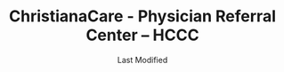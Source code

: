 ---
layout: location-page
date: Last Modified
description: "Local COVID-19 testing is available at ChristianaCare - Physician Referral Center – HCCC in Newark, Delaware, USA."
permalink: "locations/delaware/newark/christianacare-physician-referral-center-–-hccc/"
tags:
  - locations
  - delaware
title: ChristianaCare - Physician Referral Center – HCCC
uniqueName: christianacare-physician-referral-center-–-hccc
state: Delaware
stateAbbr: DE
hood: "Newark"
address: "200 Hygeia Drive"
city: "Newark"
zip: "19713"
zipsNearby: "19701 19934 19936 19703 19938 19706 19901 19902 19903 19904 19905 19906 19943 19946 19950 19952 19953 19707 19954 19955 19708 19960 19961 19962 19709 19963 19710 19702 19711 19712 19713 19714 19715 19716 19717 19718 19725 19726 19720 19721 19730 19731 19732 19733 19977 19734 19979 19735 19801 19802 19803 19804 19805 19806 19807 19808 19809 19810 19850 19880 19884 19885 19886 19890 19891 19892 19893 19894 19895 19896 19897 19898 19899 19980 19736 19964 08001 08004 08007 08009 08010 08012 08014 08302 08310 08016 08101 08102 08103 08104 08105 08106 08107 08108 08109 08110 08018 08311 08002 08003 08034 08020 08312 08021 08023 08313 08314 08214 08315 08316 08317 08318 08217 08319 08025 08320 08518 08321 08322 08026 08027 08028 08029 08030 08218 08323 08032 08033 08035 08036 08037 08038 08039 08324 08041 08042 08043 08326 08045 08327 08048 08049 08328 08051 08052 08053 08329 08330 08055 08056 08332 08340 08341 08342 08343 08057 08059 08060 08054 08061 08062 08063 08344 08345 08346 08347 08065 08066 08067 08068 08069 08070 08071 08348 08349 08072 08073 08350 08074 08075 08076 08077 08554 08352 08078 08079 08080 08353 08081 08083 08245 08031 08099 08084 08085 08086 08250 08088 08360 08361 08362 08089 08090 08091 08093 08094 08046 08095 08270 08096 08097 08098 15468 19501 17302 17501 18011 17003 17502 19503 17503 19504 17504 19505 19506 17505 19508 19510 17506 19511 17507 19512 18031 17309 17508 17010 19516 18034 17509 17311 17512 17516 18036 17016 17083 17312 17313 17314 17517 19518 17518 19519 17519 18041 17520 17317 17022 17521 19520 17318 18049 18098 18099 17522 17549 17321 17322 19522 17527 19523 19525 17327 17329 17528 17529 18054 19526 18056 17532 17533 17534 17535 17536 17039 19530 17537 17573 17601 17602 17603 17604 17605 17606 17607 17608 17611 17622 17699 17538 17041 17042 17046 19533 17540 19535 18060 17543 17342 19536 18062 17345 17545 17547 19538 17550 19539 17057 17551 19540 19541 19542 19543 19544 17064 17552 17554 17347 17067 17555 19545 17349 17557 17073 17352 17560 18068 19547 18070 17562 17563 17564 17565 18074 19548 17566 17355 19601 19602 19603 19604 19605 19606 19607 19608 19609 19610 19611 19612 17567 18073 18076 17356 17568 19550 17569 17085 17570 17087 19551 17572 17088 17360 19554 19555 17361 17575 17576 17354 17362 17578 17363 17579 19559 18084 17580 19560 17581 17364 19562 18087 17983 19564 17582 19565 17583 17584 17366 17585 19567 17368 17401 17402 17403 17404 17405 17406 17407 17408 17415 17370 17371 18092 19001 19002 19420 19003 19310 19311 19004 18910 19020 19021 19312 19421 18911 19422 19424 19316 19007 19008 19009 19010 18912 18913 19423 19317 18914 19012 19013 19014 19015 19016 19022 19017 19425 19319 19018 19320 19330 19426 19473 18915 19331 19339 19340 19428 19429 19397 19398 19399 19430 18916 19023 19432 19333 19335 19372 18901 18902 18933 19026 18917 18918 19028 19027 19029 19341 19353 19030 19031 19032 19033 18922 19025 19034 19048 19049 18923 19435 18925 18926 19035 19342 19343 19036 19038 19039 19437 19438 19441 19040 19440 19041 18927 18928 19043 19098 19344 19044 19006 19345 18929 19046 19346 19347 19348 19442 19443 19444 18931 19350 19047 19053 19446 19050 19450 19052 19054 19055 19056 19057 19058 19351 19352 18932 19354 19451 19355 19060 19061 18934 19037 19063 19064 19065 19086 19091 19357 19066 18935 19358 18936 19070 19072 19360 18940 19073 19401 19403 19404 19405 19406 19407 19408 19409 19415 19436 19454 19455 19477 19074 19362 19456 19075 19363 19301 19457 19365 18943 18944 19019 19092 19093 19099 19101 19102 19103 19104 19105 19106 19107 19108 19109 19110 19111 19112 19113 19114 19115 19116 19118 19119 19120 19121 19122 19123 19124 19125 19126 19127 19128 19129 19130 19131 19132 19133 19134 19135 19136 19137 19138 19139 19140 19141 19142 19143 19144 19145 19146 19147 19148 19149 19150 19151 19152 19153 19154 19155 19160 19161 19162 19170 19171 19172 19173 19175 19176 19177 19178 19179 19181 19182 19183 19184 19185 19187 19188 19190 19191 19192 19193 19194 19195 19196 19197 19244 19255 19453 19460 18946 18949 19462 19366 18950 19367 19464 19465 19076 18951 18955 19078 19468 18956 19369 19470 18957 18958 19472 18960 19079 18962 19474 18924 18964 18954 18966 18968 19475 19478 19371 19081 18969 19373 19374 18970 18971 19375 19082 19083 19480 19481 19482 19484 19485 19493 19494 19495 19496 19085 19376 18974 18991 18976 19080 19087 19088 19089 19380 19381 19382 19383 19388 19318 19390 19486 19395 19090 19094 19490 18979 18980 19095 19096 19492 18981 21001 21005 21010 21009 21409 21012 21013 21092 21201 21202 21203 21204 21205 21206 21207 21208 21209 21210 21211 21212 21213 21214 21215 21216 21217 21218 21219 21220 21221 21222 21223 21224 21225 21226 21227 21228 21229 21230 21231 21233 21234 21235 21236 21237 21239 21240 21241 21244 21250 21251 21252 21263 21264 21270 21273 21275 21278 21279 21280 21281 21282 21284 21285 21286 21287 21288 21289 21290 21297 21298 21607 21014 21015 21017 21018 21610 21020 21022 21023 21913 21617 21914 21027 21915 21619 21620 21690 21916 21623 21656 21028 21030 21031 21065 21917 21918 21625 21628 21034 21629 21919 21040 21920 21921 21922 21047 21048 21050 21051 21052 21053 21635 21930 21056 21057 21060 21061 21062 21071 21636 21638 21639 21074 21078 21640 21641 21082 21644 21084 21085 21645 21087 21090 21093 21094 21088 21102 21649 21105 21650 21651 21111 21901 21117 21120 21122 21123 21128 21130 21902 21903 21131 21904 21132 21657 21658 21133 21136 21139 21660 21911 21661 21146 21152 21153 21666 21667 21154 21668 21670 21155 21156 21912 21160 21161 21162 21678 21679 19488 19489 19640 19887 19889 21098 21260 21261 19483 19487 21265 21268 21274 21283 21681 21682 21683 21684 21685 21686 21687 21688" 
mapUrl: "http://maps.apple.com/?q=ChristianaCare+-+Physician+Referral+Center+–+HCCC&address=200+Hygeia+Drive,Newark,Delaware,19713"
locationType: Please contact for drive-thru/walk-in availability.
phone: ""
website: "https://christianacare.org/services/covid-19-testing-locations/"
onlineBooking: true
closed: undefined
closedUpdate: May 18th, 2020
notes: "Requires doctor's referral. Prioritizes health care workers."
days: Weekdays
hours: 9AM-1PM
altDays: Sundays
altHours: Noon-2PM
ctaMessage: Schedule a test
ctaUrl: "https://christianacare.org/services/covid-19-testing-locations/"
---